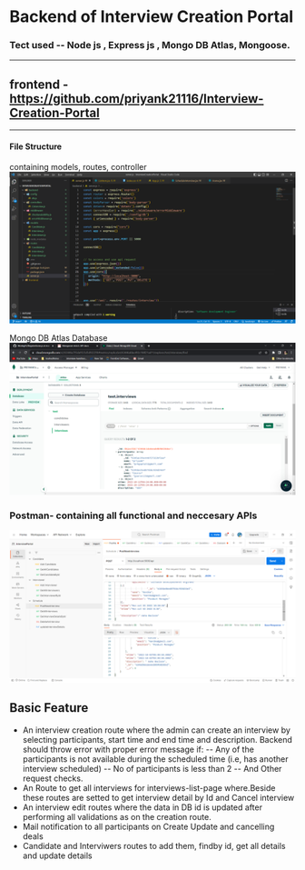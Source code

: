 # Backend of Interview Creation Portal
### Tect used -- Node js , Express js , Mongo DB Atlas, Mongoose.
---
## frontend - https://github.com/priyank21116/Interview-Creation-Portal

---
#### File Structure
containing models, routes, controller
![fileStructure](./images/fileStructure.png)

Mongo DB Atlas Database
![mongoAtlas](./images/mongoAtlas.png)

### Postman- containing all functional and neccesary APIs
![postman](./images/postman.png)

## Basic Feature
- An interview creation route where the admin can create an interview by selecting participants, start time and end time and description. Backend should throw error with proper error message if: 
-- Any of the participants is not available during the scheduled time (i.e, has another interview scheduled)
-- No of participants is less than 2
-- And Other request checks.
- An Route to get all interviews for interviews-list-page where.Beside these routes are setted to get interview detail by Id and Cancel interview
- An interview edit routes where the data in DB id is updated after performing all validations as on the creation route.
- Mail notification to all participants on Create Update and cancelling deals
- Candidate and Interviwers routes to add them, findby id, get all details and update details

